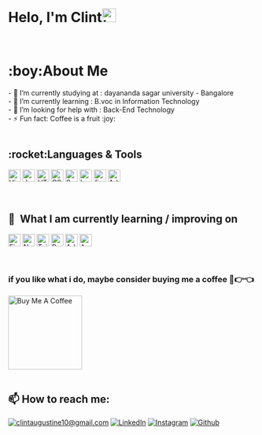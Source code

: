 ### <h1>Helo, I'm Clint<img src="https://user-images.githubusercontent.com/1303154/88677602-1635ba80-d120-11ea-84d8-d263ba5fc3c0.gif" width="28px" alt="hi"></h1><br>

<h1>:boy:About Me</h1>
- 🔭 I’m currently studying at : dayananda sagar university - Bangalore<br>
- 🌱 I’m currently learning : B.voc in Information Technology<br>
- 🤔 I’m looking for help with : Back-End Technology<br>
- ⚡ Fun fact: Coffee is a fruit :joy:<br>
<br>

<h2>:rocket:Languages & Tools</h2>
  <p>
 <img src="https://img.shields.io/badge/VS%20Code-282C34?logo=visual-studio-code&logoColor=007ACC" alt="Visual Studio Code logo" title="Visual Studio Code" height="25" /> 
<img src="https://img.shields.io/badge/JavaScript-282C34?logo=javascript&logoColor=F7DF1E" alt="JavaScript logo" title="JavaScript" height="25" />
<img src="https://img.shields.io/badge/HTML5-282C34?logo=html5&logoColor=E34F26" alt="HTML5 logo" title="HTML5" height="25" />
<img src="https://img.shields.io/badge/CSS3-282C34?logo=css3&logoColor=1572B6" alt="CSS3 logo" title="CSS3" height="25" />
<img src="https://img.shields.io/badge/Sass-282C34?logo=sass&logoColor=CC6699" alt="Sass logo" title="Sass" height="25" />
<img src="https://img.shields.io/badge/bootstrap-282C34?logo=bootstrap&logoColor=61DAFB" alt="bootstrap logo" title="Bootstrap" height="25" />
<img src="https://img.shields.io/badge/figma-282C34?logo=figma&logoColor=rgb(180, 196, 244)" alt="figma logo" title="Figma" height="25" />
<img src="https://img.shields.io/badge/Adobe xd-282C34?logo=Adobe xd&logoColor=30011e" alt="Adobe xd logo" title="Adobe xd" height="25" /><br>
 
  
  

</p>
<br>

## 📖  What I am currently learning / improving on
<p>
<img src="https://img.shields.io/badge/Firebase-282C34?logo=firebase&logoColor=FFCA28" alt="Firebase logo" title="Firebase" height="25" />
<img src="https://img.shields.io/badge/Node.js-282C34?logo=node.js&logoColor=339933" alt="Node.js logo" title="Node.js" height="25" />
<img src="https://img.shields.io/badge/Tailwind%20CSS-282C34?logo=tailwind-css&logoColor=38B2AC" alt="Tailwind CSS logo" title="Tailwind CSS" height="25" />
<img src="https://img.shields.io/badge/React js-282C34?logo=react&logoColor=61DAFB" alt="Reactjs logo" title="React js" height="25" />
<img src="https://img.shields.io/badge/Adobe illustrator-282C34?logo=Adobe illustrator&logoColor=bf654a" alt="Adobe illustrator logo" title="adobe illustrator" height="25" />
  <img src="https://img.shields.io/badge/Angularjs-282C34?logo=Angular.js&logoColor=bf654a" alt="Angular js logo" title="Angular js" height="25" />
</p>
 
 <br>
 <h3>if you like what i do, maybe consider buying me a coffee 🥺👉👈</h3>

<a href="https://www.buymeacoffee.com/abhisheknaiidu" target="_blank"><img src="https://cdn.buymeacoffee.com/buttons/v2/default-red.png" alt="Buy Me A Coffee" width="150" ></a>
<br>
<br>
  
 <h2>📫 How to reach me:</h2>

<a href="mailto:clintaugustine10@gmail.com">![clintaugustine10@gmail.com](https://img.shields.io/badge/Gmail-D14836?style=for-the-badge&logo=gmail&logoColor=white)</a>
<a href="https://www.linkedin.com/in/clint-augustine-64a926195/">![LinkedIn](https://img.shields.io/badge/LinkedIn-0077B5?style=for-the-badge&logo=linkedin&logoColor=white)</a>
<a href="https://www.instagram.com/__.clint_/" target="_blank">
<img src="https://img.shields.io/badge/instagram-%23E4405F.svg?&style=for-the-badge&logo=instagram&logoColor=white&color=F67E7D" alt="Instagram"/></a>
<a href="https://github.com/clint-2000" target="_blank">
<img src="https://img.shields.io/badge/GitHub-%2312100E.svg?&style=for-the-badge&logo=Github&logoColor=white&color=black" alt="Github"/></a>


 

<!--
**clint-2000/clint-2000** is a ✨ _special_ ✨ repository because its `README.md` (this file) appears on your GitHub profile.

Here are some ideas to get you started:

- 🔭 I’m currently working on ...
- 🌱 I’m currently learning ...
- 👯 I’m looking to collaborate on ...
- 🤔 I’m looking for help with ...
- 💬 Ask me about ...
- 📫 How to reach me: ...
- 😄 Pronouns: ...
- ⚡ Fun fact: ...
-->
